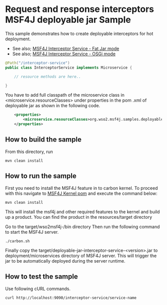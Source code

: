 # Request and response interceptors MSF4J deployable jar Sample

This sample demonstrates how to create deployable interceptors for hot deployment.

* See also; [MSF4J Interceptor Service - Fat Jar mode](../fatjar-interceptor-service)
* See also; [MSF4J Interceptor Service - OSGi mode](../osgi-interceptor-service)

```java
@Path("/interceptor-service")
public class InterceptorService implements Microservice {

    // resource methods are here..

}
```

You have to add full classpath of the microservice class in <microservice.resourceClasses> under properties in the pom
.xml of deployable jar as shown in the following code.

```xml
    <properties>
        <microservice.resourceClasses>org.wso2.msf4j.samples.deployablejarinterceptorservice.InterceptorService</microservice.resourceClasses>
    </properties>
```

## How to build the sample

From this directory, run

```
mvn clean install
```

## How to run the sample

First you need to install the MSF4J feature in to carbon kernel. To proceed with this navigate to [MSF4J Kernel pom](/resources)
and execute the command below:
```
mvn clean install
```
This will install the msf4j and other required features to the kernel and build up a product.
You can find the product in the resources/target directory

Go to the target/wso2msf4j-<version>/bin directory
Then run the following command to start the MSF4J server.
```
./carbon.sh
```

Finally copy the target/deployable-jar-interceptor-service-\<version>.jar to deployment/microservices directory of MSF4J server.
This will trigger the jar to be automatically deployed during the server runtime.

## How to test the sample

Use following cURL commands.
```
curl http://localhost:9090/interceptor-service/service-name
```